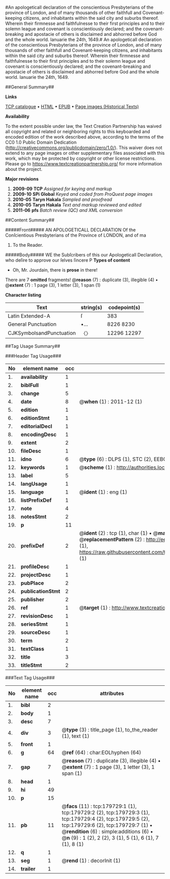 #An apologeticall declaration of the conscientious Presbyterians of the province of London, and of many thousands of other faithfull and Covenant-keeping citizens, and inhabitants within the said city and suburbs thereof. Wherein their firmnesse and faithfulnesse to their first principles and to their solemn league and covenant is conscientiously declared; and the covenant-breaking and apostacie of others is disclaimed and abhorred before God and the whole world. Ianuarie the 24th, 1649.#
An apologeticall declaration of the conscientious Presbyterians of the province of London, and of many thousands of other faithfull and Covenant-keeping citizens, and inhabitants within the said city and suburbs thereof. Wherein their firmnesse and faithfulnesse to their first principles and to their solemn league and covenant is conscientiously declared; and the covenant-breaking and apostacie of others is disclaimed and abhorred before God and the whole world. Ianuarie the 24th, 1649.

##General Summary##

**Links**

[TCP catalogue](http://www.ota.ox.ac.uk/tcp/)  • 
[HTML](http://tei.it.ox.ac.uk/tcp/Texts-HTML/free/B01/B01421.html)  • 
[EPUB](http://tei.it.ox.ac.uk/tcp/Texts-EPUB/free/B01/B01421.epub) • 
[Page images (Historical Texts)](https://historicaltexts.jisc.ac.uk/eebo-53298939e)

**Availability**

To the extent possible under law, the Text Creation Partnership has waived all copyright and related or neighboring rights to this keyboarded and encoded edition of the work described above, according to the terms of the CC0 1.0 Public Domain Dedication (http://creativecommons.org/publicdomain/zero/1.0/). This waiver does not extend to any page images or other supplementary files associated with this work, which may be protected by copyright or other license restrictions. Please go to https://www.textcreationpartnership.org/ for more information about the project.

**Major revisions**

1. __2009-09__ __TCP__ *Assigned for keying and markup*
1. __2009-10__ __SPi Global__ *Keyed and coded from ProQuest page images*
1. __2010-05__ __Taryn Hakala__ *Sampled and proofread*
1. __2010-05__ __Taryn Hakala__ *Text and markup reviewed and edited*
1. __2011-06__ __pfs__ *Batch review (QC) and XML conversion*

##Content Summary##

#####Front#####
AN APOLOGETICALL DECLARATION Of the Conſcientious Presbyterians of the Province of LONDON, and of ma
1. To the Reader.

#####Body#####
WE the Subſcribers of this our Apologeticall Declaration, who deſire to approve our ſelves ſincere P
**Types of content**

  * Oh, Mr. Jourdain, there is **prose** in there!

There are 7 **omitted** fragments! 
 @__reason__ (7) : duplicate (3), illegible (4)  •  @__extent__ (7) : 1 page (3), 1 letter (3), 1 span (1)

**Character listing**


|Text|string(s)|codepoint(s)|
|---|---|---|
|Latin Extended-A|ſ|383|
|General Punctuation|•…|8226 8230|
|CJKSymbolsandPunctuation|〈〉|12296 12297|

##Tag Usage Summary##

###Header Tag Usage###

|No|element name|occ|attributes|
|---|---|---|---|
|1.|__availability__|1||
|2.|__biblFull__|1||
|3.|__change__|5||
|4.|__date__|8| @__when__ (1) : 2011-12 (1)|
|5.|__edition__|1||
|6.|__editionStmt__|1||
|7.|__editorialDecl__|1||
|8.|__encodingDesc__|1||
|9.|__extent__|2||
|10.|__fileDesc__|1||
|11.|__idno__|6| @__type__ (6) : DLPS (1), STC (2), EEBO-CITATION (1), OCLC (1), VID (1)|
|12.|__keywords__|1| @__scheme__ (1) : http://authorities.loc.gov/ (1)|
|13.|__label__|5||
|14.|__langUsage__|1||
|15.|__language__|1| @__ident__ (1) : eng (1)|
|16.|__listPrefixDef__|1||
|17.|__note__|4||
|18.|__notesStmt__|2||
|19.|__p__|11||
|20.|__prefixDef__|2| @__ident__ (2) : tcp (1), char (1)  •  @__matchPattern__ (2) : ([0-9\-]+):([0-9IVX]+) (1), (.+) (1)  •  @__replacementPattern__ (2) : http://eebo.chadwyck.com/downloadtiff?vid=$1&page=$2 (1), https://raw.githubusercontent.com/textcreationpartnership/Texts/master/tcpchars.xml#$1 (1)|
|21.|__profileDesc__|1||
|22.|__projectDesc__|1||
|23.|__pubPlace__|2||
|24.|__publicationStmt__|2||
|25.|__publisher__|2||
|26.|__ref__|1| @__target__ (1) : http://www.textcreationpartnership.org/docs/. (1)|
|27.|__revisionDesc__|1||
|28.|__seriesStmt__|1||
|29.|__sourceDesc__|1||
|30.|__term__|2||
|31.|__textClass__|1||
|32.|__title__|3||
|33.|__titleStmt__|2||


###Text Tag Usage###

|No|element name|occ|attributes|
|---|---|---|---|
|1.|__bibl__|2||
|2.|__body__|1||
|3.|__desc__|7||
|4.|__div__|3| @__type__ (3) : title_page (1), to_the_reader (1), text (1)|
|5.|__front__|1||
|6.|__g__|64| @__ref__ (64) : char:EOLhyphen (64)|
|7.|__gap__|7| @__reason__ (7) : duplicate (3), illegible (4)  •  @__extent__ (7) : 1 page (3), 1 letter (3), 1 span (1)|
|8.|__head__|1||
|9.|__hi__|49||
|10.|__p__|15||
|11.|__pb__|11| @__facs__ (11) : tcp:179729:1 (1), tcp:179729:2 (2), tcp:179729:3 (1), tcp:179729:4 (2), tcp:179729:5 (2), tcp:179729:6 (2), tcp:179729:7 (1)  •  @__rendition__ (6) : simple:additions (6)  •  @__n__ (9) : 1 (2), 2 (2), 3 (1), 5 (1), 6 (1), 7 (1), 8 (1)|
|12.|__q__|1||
|13.|__seg__|1| @__rend__ (1) : decorInit (1)|
|14.|__trailer__|1||
